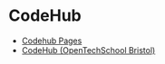 # CodeHub

- [Codehub Pages](http://codehuborg.github.io/)
- [CodeHub (OpenTechSchool Bristol)](https://github.com/CodeHubOrg)
